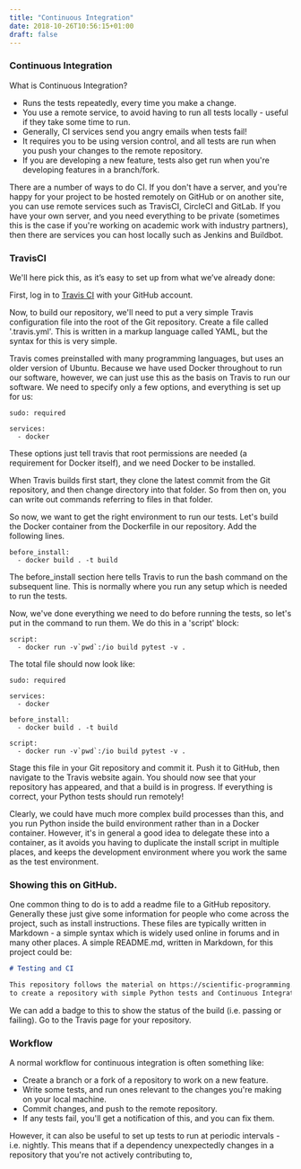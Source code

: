 ```yaml
---
title: "Continuous Integration"
date: 2018-10-26T10:56:15+01:00
draft: false
---
```


### Continuous Integration

What is Continuous Integration?

* Runs the tests repeatedly, every time you make a change.
* You use a remote service, to avoid having to run all tests locally - useful if they take some time to run.
* Generally, CI services send you angry emails when tests fail!
* It requires you to be using version control, and all tests are run when you push your changes to the remote repository.
* If you are developing a new feature, tests also get run when you're developing features in a branch/fork.

There are a number of ways to do CI. If you don't have a server, and you're happy for your project to be hosted remotely on GitHub or on another site, you can use remote services such as TravisCI, CircleCI and GitLab. If you have your own server, and you need everything to be private (sometimes this is the case if you're working on academic work with industry partners), then there are services you can host locally such as Jenkins and Buildbot.

### TravisCI

We'll here pick this, as it’s easy to set up from what we’ve already done:

First, log in to [Travis CI](https://travis-ci.org/) with your GitHub account.

Now, to build our repository, we'll need to put a very simple Travis configuration file into the root of the Git repository. Create a file called '.travis.yml'. This is written in a markup language called YAML, but the syntax for this is very simple.

Travis comes preinstalled with many programming languages, but uses an older version of Ubuntu. Because we have used Docker throughout to run our software, however, we can just use this as the basis on Travis to run our software. We need to specify only a few options, and everything is set up for us:

```
sudo: required

services:
  - docker
```

These options just tell travis that root permissions are needed (a requirement for Docker itself), and we need Docker to be installed.

When Travis builds first start, they clone the latest commit from the Git repository, and then change directory into that folder. So from then on, you can write out commands referring to files in that folder.

So now, we want to get the right environment to run our tests. Let's build the Docker container from the Dockerfile in our repository. Add the following lines.

```
before_install:
  - docker build . -t build
```

The before_install section here tells Travis to run the bash command on the subsequent line. This is normally where you run any setup which is needed to run the tests.

Now, we've done everything we need to do before running the tests, so let's put in the command to run them. We do this in a 'script' block:

```
script:
  - docker run -v`pwd`:/io build pytest -v .
```

The total file should now look like:

```
sudo: required

services:
  - docker

before_install:
  - docker build . -t build

script:
  - docker run -v`pwd`:/io build pytest -v .
```

Stage this file in your Git repository and commit it. Push it to GitHub, then navigate to the Travis website again. You should now see that your repository has appeared, and that a build is in progress. If everything is correct, your Python tests should run remotely!

Clearly, we could have much more complex build processes than this, and you run Python inside the build environment rather than in a Docker container. However, it's in general a good idea to delegate these into a container, as it avoids you having to duplicate the install script in multiple places, and keeps the development environment where you work the same as the test environment.

### Showing this on GitHub.

One common thing to do is to add a readme file to a GitHub repository. Generally these just give some information for people who come across the project, such as install instructions. These files are typically written in Markdown - a simple syntax which is widely used online in forums and in many other places. A simple README.md, written in Markdown, for this project could be:

```markdown
# Testing and CI

This repository follows the material on https://scientific-programming.github.io
to create a repository with simple Python tests and Continuous Integration set up.
```

We can add a badge to this to show the status of the build (i.e. passing or failing). Go to the Travis page for your repository.

### Workflow

A normal workflow for continuous integration is often something like:

* Create a branch or a fork of a repository to work on a new feature.
* Write some tests, and run ones relevant to the changes you're making on your local machine.
* Commit changes, and push to the remote repository.
* If any tests fail, you'll get a notification of this, and you can fix them.

However, it can also be useful to set up tests to run at periodic intervals - i.e. nightly.
This means that if a dependency unexpectedly changes in a repository that you're not actively contributing to,
